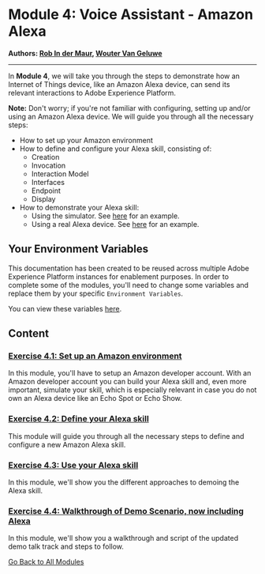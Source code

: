 # Module 4: Voice Assistant - Amazon Alexa

**Authors: [Rob In der Maur](https://www.linkedin.com/in/ridmaur/), [Wouter Van Geluwe](https://www.linkedin.com/in/woutervangeluwe/)**

---

In **Module 4**, we will take you through the steps to demonstrate how an Internet of Things device, like an Amazon Alexa device, can send its relevant interactions to Adobe Experience Platform.

**Note:** Don't worry; if you're not familiar with configuring, setting up and/or using an Amazon Alexa device. We will guide you through all the necessary steps:

* How to set up your Amazon environment
* How to define and configure your Alexa skill, consisting of:
  * Creation
  * Invocation
  * Interaction Model
  * Interfaces
  * Endpoint
  * Display
* How to demonstrate your Alexa skill:
  * Using the simulator. See [here](https://robindermauracs.s3.eu-west-1.amazonaws.com/videos/DemoAlexaSkillSimulator.mp4) for an example.
  * Using a real Alexa device. See [here](https://robindermauracs.s3.eu-west-1.amazonaws.com/videos/DemoAlexaSkillRealDevice.mp4) for an example.

## Your Environment Variables

This documentation has been created to be reused across multiple Adobe Experience Platform instances for enablement purposes.
In order to complete some of the modules, you'll need to change some variables and replace them by your specific ``Environment Variables``.

You can view these variables [here](../../environment.md).

## Content

### [Exercise 4.1: Set up an Amazon environment](./ex1.md)

In this module, you'll have to setup an Amazon developer account. With an Amazon developer account you can build your Alexa skill and, even more important, simulate your skill, which is especially relevant in case you do not own an Alexa device like an Echo Spot or Echo Show.

### [Exercise 4.2: Define your Alexa skill](./ex2.md)

This module will guide you through all the necessary steps to define and configure a new Amazon Alexa skill.

### [Exercise 4.3: Use your Alexa skill](./ex3.md)

In this module, we'll show you the different approaches to demoing the Alexa skill.

### [Exercise 4.4: Walkthrough of Demo Scenario, now including Alexa](./demo/README.md)

In this module, we'll show you a walkthrough and script of the updated demo talk track and steps to follow.

[Go Back to All Modules](../../README.md)
